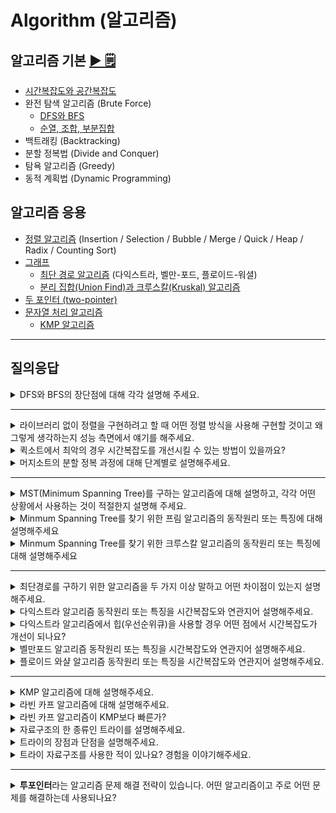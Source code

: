 # Algorithm (알고리즘)

## 알고리즘 기본 [▶︎ 🗒](basic.md)

- [시간복잡도와 공간복잡도](basic.md#시간복잡도와-공간복잡도)
- 완전 탐색 알고리즘 (Brute Force)
  - [DFS와 BFS](basic.md#dfs와-bfs)
  - [순열, 조합, 부분집합](basic.md#순열-조합-부분집합)
- 백트래킹 (Backtracking)
- 분할 정복법 (Divide and Conquer)
- 탐욕 알고리즘 (Greedy)
- 동적 계획법 (Dynamic Programming)

## 알고리즘 응용

- [정렬 알고리즘](sort.md) (Insertion / Selection / Bubble / Merge / Quick / Heap / Radix / Counting Sort)
- [그래프](graph.md)
  - [최단 경로 알고리즘](graph.md#최단-경로-알고리즘) (다익스트라, 벨만-포드, 플로이드-워셜)
  - [분리 집합(Union Find)과 크루스칼(Kruskal) 알고리즘](graph.md#분리-집합Union-Find과-크루스칼Kruskal-알고리즘)
- [두 포인터 (two-pointer)](two-pointer.md)
- [문자열 처리 알고리즘](string.md)
  - [KMP 알고리즘](string.md#문자열-패턴-매칭)

---

## 질의응답

<!-- 탐색 알고리즘 -->

<details>
<summary>DFS와 BFS의 장단점에 대해 각각 설명해 주세요.</summary>
<p>

1. BFS 장점
    1. 너비를 우선으로 탐색하기 때문에 답이 되는 경로가 여러개인 경우에도 최단경로임을 보장합니다.
    2. 최단 경로가 존재한다면, 어느 한 경로가 무한히 깊어진다 해도 최단경로를 반드시 찾을 수 있습니다.
    3. 노드의 수가 적고 깊이가 얕은 해가 존재할 때 유리합니다.
2. BFS 단점
    1. 재귀 호출을 사용하는 DFS와는 달리 큐를 이용해 다음에 탐색할 노드들을 저장합니다. 이 때, 노드의 수가 많을 수록 필요없는 노드들까지 저장해야하기 때문에 더 큰 저장공간이 필요합니다.
    2. 노드의 수가 늘어나면 탐색해야하는 노드 또한 많아지기 때문에 비현실적입니다.
3. DFS 장점
    1. BFS에 비해 저장공간의 필요성이 적고 백트래킹을 해야하는 노드들만 저장해주면 됩니다.
    2. 찾아야하는 노드가 깊은 단계에 있을 수록, 그 노드가 좌측에 있을 수록 BFS보다 유리합니다.
4. DFS 단점
    1. 답이 아닌 경로가 매우 깊다면, 그 경로에 깊이 빠질 우려가 있습니다.
    2. 내가 지금까지 찾은 최단경로가 끝까지 탐색 했을 때의 최단경로가 된다는 보장이 없습니다.

</p>
</details>

---

<!-- 정렬 알고리즘 -->

<details>
<summary>라이브러리 없이 정렬을 구현하려고 할 때 어떤 정렬 방식을 사용해 구현할 것이고 왜 그렇게 생각하는지 성능 측면에서 얘기를 해주세요.</summary>
<p>

(예시 답안)
퀵소트로 구현할 것입니다. 퀵소트는 average case에서 nlgn의 시간복잡도를 가지며 공간복잡도 측면에서도 제자리 정렬이기 때문에 좋은 성능을 가집니다. worst case의 경우 n^2의 시간복잡도를 가지지만 worst case가 나타날 경우는 확률적으로 매우 낮습니다. (자료가 n개일 때 오름차순 또는 내림차순 -> 2/n!)

</p>
</details>

<details>
<summary>퀵소트에서 최악의 경우 시간복잡도를 개선시킬 수 있는 방법이 있을까요?</summary>
<p>

피벗의 위치를 다르게 설정함으로써 시간복잡도를 개선시킬 수 있습니다. 일정한 위치에 대해서만(ex. 첫번째 element) 피벗을 설정하는 것보다 첫번째, 마지막 element 중 무작위로 선택한다거나 첫번째, 가운데, 마지막 element 중 중간값을 계산하여 피벗을 설정했을 때 시간복잡도를 더 개선시킬 수 있습니다.

</p>
</details>

<details>
<summary>머지소트의 분할 정복 과정에 대해 단계별로 설명해주세요.</summary>
<p>

- Divide : 초기 배열을 2개의 배열로 분할
- Conquer : 각 부분 배열을 정렬
- Combine : 부분 배열을 하나의 배열로 결합

</p>
</details>

---

<!-- MST -->

<details>
<summary>MST(Minimum Spanning Tree)를 구하는 알고리즘에 대해 설명하고, 각각 어떤 상황에서 사용하는 것이 적절한지 설명해 주세요.</summary>
<p>

> 정점의 개수 : V, 간선의 개수 : E

대표적으로 프림 알고리즘과 크루스칼 알고리즘이 있습니다. 프림 알고리즘은 정점을 선택하고 그것과 연결된 가장 적은 비용의 정점을 선택하는 방식이며, O(ElogV)의 시간복잡도를 가집니다. 크루스칼 알고리즘은 모든 간선에 대하여 가장 비용이 적은 간선을 선택하는 방식이며 O(ElogE)의 시간복잡도를 가집니다. 프림 알고리즘은 정점의 개수에 비해 간선이 많이 주어진 경우 사용하는 것이 좋고, 크루스칼 알고리즘은 간선의 개수에 비해 정점이 많이 주어진 경우 사용하는 것이 좋습니다.

</p>
</details>

<details>
<summary>Minmum Spanning Tree를 찾기 위한 프림 알고리즘의 동작원리 또는 특징에 대해 설명해주세요</summary>
<p>

1. 시작 단계에서는 시작 정점만이 MST(최소 비용 신장 트리) 집합에 포함된다.
2. 앞 단계에서 만들어진 MST 집합에 인접한 정점들 중에서 최소 간선으로 연결된 정점을 선택하여 트리를 확장한다.즉, 가장 낮은 가중치를 먼저 선택한다.
3. 위의 과정을 트리가 (N-1)개의 간선을 가질 때까지 반복한다.

</p>
</details>

<details>
<summary>Minmum Spanning Tree를 찾기 위한 크루스칼 알고리즘의 동작원리 또는 특징에 대해 설명해주세요</summary>
<p>

1. 그래프의 간선들을 가중치의 오름차순으로 정렬한다.
2. 정렬된 간선 리스트에서 순서대로 사이클을 형성하지 않는 간선을 선택한다.
    1. 즉, 가장 낮은 가중치를 먼저 선택한다.
    2. 사이클을 형성하는 간선을 제외한다.(Union-Find 사용)
3. 해당 간선을 현재의 MST(최소 비용 신장 트리)의 집합에 추가한다.

</p>
</details>

---

<!-- 최단 경로 -->

<details>
<summary>최단경로를 구하기 위한 알고리즘을 두 가지 이상 말하고 어떤 차이점이 있는지 설명해주세요.</summary>
<p>

- 다익스트라 : 하나의 시작 정점 ~ 모든 다른 정점까지의 최단 경로를 구한다.
- 벨만포드 : 하나의 시작 정점 ~ 모든 다른 정점까지의 최단 경로를 구한다. + 가중치가 음수일 때도 사용이 가능하다. (음의 사이클 검사 가능)
- 플로이드 와샬 : 모든 정점 ~ 모든 정점까지의 최단 경로를 구한다.

</p>
</details>

<details>
<summary>다익스트라 알고리즘 동작원리 또는 특징을 시간복잡도와 연관지어 설명해주세요.</summary>
<p>

(방법 1)
1. 출발 노드 S에서 모든 노드들까지의 최단 거리를 저장하는 배열 D를 초기화한다.
2. 방문하지 않은 노드 중에서 최단 거리가 가장 짧은 노드를 선택한다. (D 배열 검사)
3. 선택한 노드를 거쳐 다른 노드로 가는 비용을 계산하여 최단 거리 배열 D를 갱신한다.
4. 모든 노드를 방문할 때까지 3, 4 과정을 반복한다.
5. 노드의 개수를 V라고 할 때, 총 V*V번 연산이 필요하므로 `O(V^2)`의 시간복잡도를 가진다.

(방법 2 - 힙/우선순위큐 사용)
1. 출발 노드 S에 대하여 D 배열을 초기화할 때 D[S] = 0을 해준다. 이와 동시에 힙에 노드 정보(번호, 거리 : [S, 0])를 넣어준다.
2. 힙에서 맨 위에 있는 노드 I를 꺼낸다.
3. 만일 꺼낸 노드 I의 거리 정보가 현재 D[I]보다 크다면 이미 방문한 노드일 것이므로 무시한다.
4. I를 대상으로 다익스트라 알고리즘을 수행하는데, D 배열이 갱신될 경우 그 노드 정보를 힙에 넣는다.
5. 힙에 노드가 없을 때까지 2-4 과정을 반복한다.
6. 노드의 개수를 V, 간선의 개수를 E라고 할 때 시간 복잡도는 `O(ElogV)` 이다.

</p>
</details>

<details>
<summary>다익스트라 알고리즘에서 힙(우선순위큐)을 사용할 경우 어떤 점에서 시간복잡도가 개선이 되나요?</summary>
<p>

다익스트라 알고리즘에서 방문하지 않은 노드 중 최단 거리가 가장 짧은 노드를 선택하는 과정이 있는데, 이 과정에서 O(`노드의 개수`)만큼의 비용이 발생하게 됩니다. 힙(우선순위큐)을 사용할 경우 그 비용을 O(`log{힙에 저장한 노드의 개수}`)로 줄일 수 있습니다.

</p>
</details>

<details>
<summary>벨만포드 알고리즘 동작원리 또는 특징을 시간복잡도와 연관지어 설명해주세요.</summary>
<p>

1. 음의 가중치를 가지는 간선도 가능하므로, 음의 사이클의 존재 여부를 따져야 한다.
2. 최단 거리를 구하기 위해서 V - 1번 E개의 모든 간선을 확인한다.
3. 음의 사이클 존재 여부를 확인하기 위해서 한 번 더 (V번째) E개의 간선을 확인한다.
4. 이 때 거리 배열이 갱신되었다면, 그래프 G는 음의 사이클을 가진다.
5. 따라서 총 V x E 번 연산하므로 O(VE)의 시간복잡도를 가진다.

</p>
</details>

<details>
<summary>플로이드 와샬 알고리즘 동작원리 또는 특징을 시간복잡도와 연관지어 설명해주세요.</summary>
<p>

1. 사이클이 없다면 음수 가중치를 가져도 적용 가능하다.
2. 동적 계획법(Dynamic Programming)으로 접근한다.
3. 모든 가능한 경유지에 대해서 모든 정점 -> 모든 정점으로 가는 최단 거리를 확인하므로 연산 횟수는 V^3이고, 따라서 시간복잡도는 O(V^3)

</p>
</details>

---

<!-- 문자열 -->

<details>
<summary> KMP 알고리즘에 대해 설명해주세요. </summary>
<p>
  
Kunth, Morris, Prett이 만든 알고리즘이라서 각 이름의 앞자리를 따서 KMP라고 지어졌습니다. 문자열이 불일치할 때 그 다음 문자부터 다시 탐색을 시작하는 것이 아니라 지금까지 일치했던 정보들을 버리지 말고 재사용 함으로써 몇칸 정도는 건너 뛰어서 탐색하자는 아이디어에서 알고리즘이 탄생했습니다. 접두사와 접미사 정보를 가지고 문자열을 점프해가며 탐색하는데, Naive한 문자열 탐색 알고리즘이 O(NM)의 시간복잡도를 갖는 반면에 KMP알고리즘은 O(N+M)의 시간복잡도를 갖습니다.

</p>
</details>

<details>
<summary>라빈 카프 알고리즘에 대해 설명해주세요.</summary>
<p>
  
문자열의 해시함수값을 이용합니다. 탐색 대상 문자열의 길이를 M이라고 했을 때 글을 M칸씩, 한칸 한칸 옮겨가며 부분 문자열을 떼어내고 해시함수값을 구하여 탐색 문자열의 해시함수값과 비교합니다. 해시함수값 충돌이 없다는 가정하에 글의 길이를 N이라고 하면 O(N-M)의 시간복잡도를 갖습니다.

</p>
</details>

<details>
<summary>라빈 카프 알고리즘이 KMP보다 빠른가?</summary>
<p>
  
사실상 그렇지 않습니다. 탐색 문자열의 길이가 길어질 수록 해시함수값에 충돌이 생길 확률이 높습니다. 따라서 해시함수값이 일치한다고 무조건 문자가 일치한다고 보장할 수 없기 때문에 해시함수값이 일치했을 때 문자열을 직접 비교하는 2차적인 검증이 필요합니다. 따라서 평균적으로 라빈 카프 또한 O(N+M)의 시간복잡도가 요구됩니다.

</p>
</details>

<details>
<summary>자료구조의 한 종류인 트라이를 설명해주세요.</summary>
<p>
  
트라이는 문자열을 저장하고 효율적으로 탐색하기 위한 트리 형태의 자료구조이다. 기본적으로 k진트리 구조를 띠고 어떤 문자열 집합 S와 문자열 A가 있다고 할 때 A가 S안에 존재하는지 찾는데에 사용되는 자료구조이다.

</p>
</details>

<details>
<summary>트라이의 장점과 단점을 설명해주세요.</summary>
<p>
  
이분탐색은 탐색하는데에 있어 검색어의 최대 길이 M * 전체 데이터 N 중 O(M log N)을 사용하게 되는데 이에 반해 트라이는 문자열 탐색에서의 검색어의 최대 길이의 시간복잡도 O(N)을 가지게 되어 매우 효율적이다. 하지만 트라이의 단점은 공간 복잡도가 높다. 알파벳을 저장하는 형태라면 1 depth당 26개의 공간이 사용될 수 있다.

</p>
</details>

<details>
<summary>트라이 자료구조를 사용한 적이 있나요? 경험을 이야기해주세요.</summary>
<p>
  
모범 답안) 알고리즘을 공부하는 과정에서 트라이 자료구조를 이용하여 아호코라식 알고리즘을 작성하여 문제를 해결했던 경험이 있습니다. 아호코라식 알고리즘은 KMP에서 사용하는 Failure Function을 트라이로 확장시킨 알고리즘으로 문자열 탐색에 사용하였습니다.


</p>
</details>

---

<!-- 투포인터 -->
<details>
<summary> <strong>투포인터</strong>라는 알고리즘 문제 해결 전략이 있습니다. 어떤 알고리즘이고 주로 어떤 문제를 해결하는데 사용되나요?</summary>
<p>

배열을 가리키는 포인터 2개를 이용해서 포인터를 한칸 씩 움직이며 특정 구간 내에서 원하는 값을 얻을 때 사용합니다. 예를 들면 연속되는 배열의 구간 중 특정 조건을 만족하는 가장 짧은 구간을 구하는 문제에서 사용될 수 있습니다.

</p>
</details>
